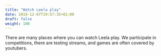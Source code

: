 ```yaml
---
title: "Watch Leela play"
date: 2019-12-07T19:57:35+01:00
draft: false
weight: 100
---
```


There are many places where you can watch Leela play.
We participate in competitions, there are testing streams, and games are often covered by youtubers.
